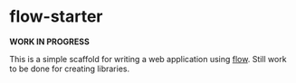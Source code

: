 # flow-starter

__WORK IN PROGRESS__

This is a simple scaffold for writing a web application using [flow](https://flowtype.org).  Still work to be done for creating libraries.

